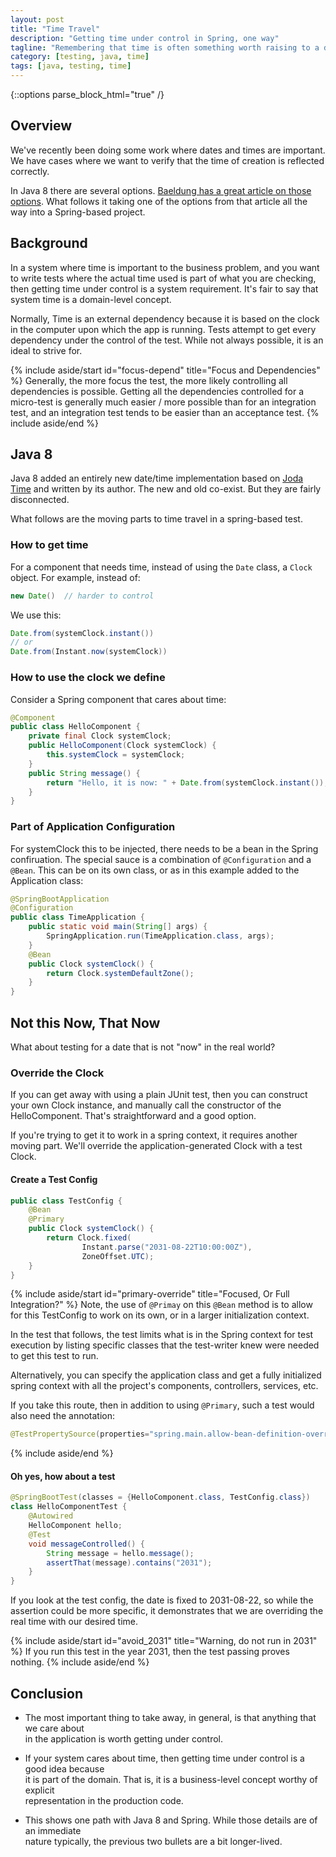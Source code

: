 ```yaml
---
layout: post
title: "Time Travel"
description: "Getting time under control in Spring, one way"
tagline: "Remembering that time is often something worth raising to a domain-level concept is a recurring theme."
category: [testing, java, time]
tags: [java, testing, time]
---
```


{::options parse_block_html="true" /}
## Overview
We've recently been doing some work where dates and times are important. We have cases where we want to verify
that the time of creation is reflected correctly.

In Java 8 there are several options. [Baeldung has a great article on those options](https://www.baeldung.com/java-override-system-time).
What follows it taking one of the options from that article all the way into a Spring-based project.

## Background

In a system where time is important to the business problem, and you want to write tests where the actual
time used is part of what you are checking, then getting time under control is a system requirement. It's
fair to say that system time is a domain-level concept.

Normally, Time is an external dependency because it is based on the clock in the computer
upon which the app is running. Tests attempt to get every dependency under the control of
the test. While not always possible, it is an ideal to strive for.

{% include aside/start id="focus-depend" title="Focus and Dependencies" %}
Generally, the more focus the test, the more likely controlling all dependencies is possible.
Getting all the dependencies controlled for a micro-test is generally much easier / more possible
than for an integration test, and an integration test tends to be easier than an acceptance test.
{% include aside/end %}

## Java 8
Java 8 added an entirely new date/time implementation based on [Joda Time](https://www.joda.org/joda-time/)
and written by its author. The new and old co-exist. But they are fairly disconnected.

What follows are the moving parts to time travel in a spring-based test. 

### How to get time
For a component that needs time, instead of using the `Date` class, a `Clock` object.
For example, instead of:
```java
new Date()  // harder to control
```
We use this:
```java
Date.from(systemClock.instant())
// or
Date.from(Instant.now(systemClock))
```

### How to use the clock we define
Consider a Spring component that cares about time:
```java
@Component
public class HelloComponent {
    private final Clock systemClock;
    public HelloComponent(Clock systemClock) {
        this.systemClock = systemClock;
    }
    public String message() {
        return "Hello, it is now: " + Date.from(systemClock.instant());
    }
}
```

### Part of Application Configuration
For systemClock this to be injected, there needs to be a bean in the Spring confiruation. The special sauce is a
combination of `@Configuration` and a `@Bean`. This can be on its own class, or as in this example added to the 
Application class:
```java
@SpringBootApplication
@Configuration
public class TimeApplication {
	public static void main(String[] args) {
		SpringApplication.run(TimeApplication.class, args);
	}
	@Bean
	public Clock systemClock() {
		return Clock.systemDefaultZone();
	}
}
```

## Not this Now, That Now
What about testing for a date that is not "now" in the real world?

### Override the Clock
If you can get away with using a plain JUnit test, then you can construct
your own Clock instance, and manually call the constructor of the HelloComponent.
That's straightforward and a good option.

If you're trying to get it to work in a spring context, it requires another
moving part. We'll override the application-generated Clock with a test Clock.

#### Create a Test Config
```java
public class TestConfig {
    @Bean
    @Primary
    public Clock systemClock() {
        return Clock.fixed(
                Instant.parse("2031-08-22T10:00:00Z"),
                ZoneOffset.UTC);
    }
}
```

{% include aside/start id="primary-override" title="Focused, Or Full Integration?" %}
Note, the use of `@Primay` on this `@Bean` method is to allow for this TestConfig to work on its own, or in a larger
initialization context. 

In the test that follows, the test limits what is in the Spring context for test execution by listing specific classes
that the test-writer knew were needed to get this test to run.

Alternatively, you can specify the application class and get a fully initialized spring context with all the 
project's components, controllers, services, etc. 

If you take this route, then in addition to using `@Primary`, such a test would also need the annotation:
```java
@TestPropertySource(properties="spring.main.allow-bean-definition-overriding=true")
```
{% include aside/end %}

#### Oh yes, how about a test
```java
@SpringBootTest(classes = {HelloComponent.class, TestConfig.class})
class HelloComponentTest {
    @Autowired
    HelloComponent hello;
    @Test
    void messageControlled() {
        String message = hello.message();
        assertThat(message).contains("2031");
    }
}
```
If you look at the test config, the date is fixed to 2031-08-22, so while the assertion could be more specific, 
it demonstrates that we are overriding the real time with our desired time. 

{% include aside/start id="avoid_2031" title="Warning, do not run in 2031" %}
If you run this test in the year 2031, then the test passing proves nothing.
{% include aside/end %}

## Conclusion

* The most important thing to take away, in general, is that anything that we care about  
  in the application is worth getting under control.

* If your system cares about time, then getting time under control is a good idea because  
  it is part of the domain. That is, it is a business-level concept worthy of explicit  
  representation in the production code.

* This shows one path with Java 8 and Spring. While those details are of an immediate  
  nature typically, the previous two bullets are a bit longer-lived.
